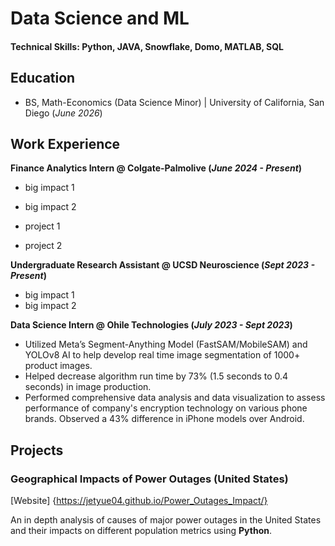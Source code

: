 # Data Science and ML 

#### Technical Skills: Python, JAVA, Snowflake, Domo, MATLAB, SQL

## Education
- BS, Math-Economics (Data Science Minor) | University of California, San Diego (_June 2026_)

## Work Experience
**Finance Analytics Intern @ Colgate-Palmolive (_June 2024 - Present_)**
- big impact 1
- big impact 2

- project 1
- project 2

**Undergraduate Research Assistant @ UCSD Neuroscience (_Sept 2023 - Present_)**
- big impact 1
- big impact 2

 **Data Science Intern @ Ohile Technologies (_July 2023 - Sept 2023_)**
- Utilized Meta’s Segment-Anything Model (FastSAM/MobileSAM) and YOLOv8 AI to help develop real time image segmentation of 1000+ product images. 
- Helped decrease algorithm run time by 73% (1.5 seconds to 0.4 seconds) in image production.
- Performed comprehensive data analysis and data visualization to assess performance of company's encryption technology on various phone brands. Observed a 43% difference in iPhone models over Android.


## Projects
### Geographical Impacts of Power Outages (United States)
  [Website] {https://jetyue04.github.io/Power_Outages_Impact/}

An in depth analysis of causes of major power outages in the United States and their impacts on different population metrics using **Python**.

